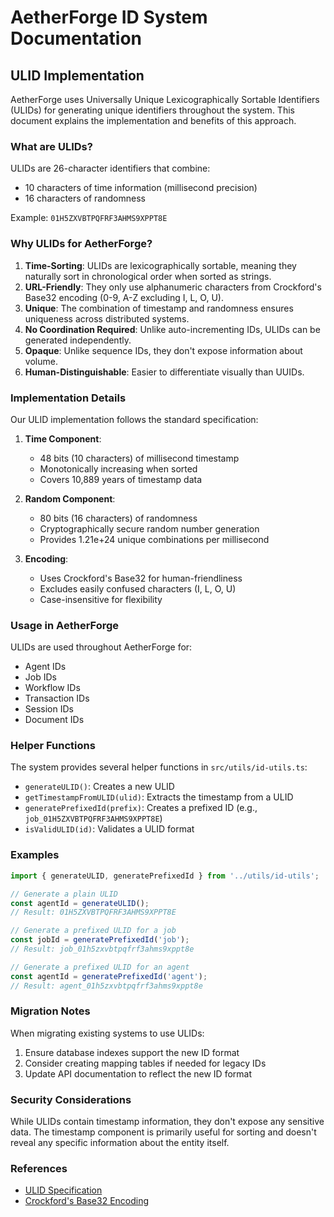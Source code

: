 # AetherForge ID System Documentation

## ULID Implementation

AetherForge uses Universally Unique Lexicographically Sortable Identifiers (ULIDs) for generating unique identifiers throughout the system. This document explains the implementation and benefits of this approach.

### What are ULIDs?

ULIDs are 26-character identifiers that combine:
- 10 characters of time information (millisecond precision)
- 16 characters of randomness

Example: `01H5ZXVBTPQFRF3AHMS9XPPT8E`

### Why ULIDs for AetherForge?

1. **Time-Sorting**: ULIDs are lexicographically sortable, meaning they naturally sort in chronological order when sorted as strings.
2. **URL-Friendly**: They only use alphanumeric characters from Crockford's Base32 encoding (0-9, A-Z excluding I, L, O, U).
3. **Unique**: The combination of timestamp and randomness ensures uniqueness across distributed systems.
4. **No Coordination Required**: Unlike auto-incrementing IDs, ULIDs can be generated independently.
5. **Opaque**: Unlike sequence IDs, they don't expose information about volume.
6. **Human-Distinguishable**: Easier to differentiate visually than UUIDs.

### Implementation Details

Our ULID implementation follows the standard specification:

1. **Time Component**: 
   - 48 bits (10 characters) of millisecond timestamp
   - Monotonically increasing when sorted
   - Covers 10,889 years of timestamp data

2. **Random Component**:
   - 80 bits (16 characters) of randomness
   - Cryptographically secure random number generation
   - Provides 1.21e+24 unique combinations per millisecond

3. **Encoding**:
   - Uses Crockford's Base32 for human-friendliness
   - Excludes easily confused characters (I, L, O, U)
   - Case-insensitive for flexibility

### Usage in AetherForge

ULIDs are used throughout AetherForge for:
- Agent IDs
- Job IDs
- Workflow IDs
- Transaction IDs
- Session IDs
- Document IDs

### Helper Functions

The system provides several helper functions in `src/utils/id-utils.ts`:

- `generateULID()`: Creates a new ULID
- `getTimestampFromULID(ulid)`: Extracts the timestamp from a ULID
- `generatePrefixedId(prefix)`: Creates a prefixed ID (e.g., `job_01H5ZXVBTPQFRF3AHMS9XPPT8E`)
- `isValidULID(id)`: Validates a ULID format

### Examples

```typescript
import { generateULID, generatePrefixedId } from '../utils/id-utils';

// Generate a plain ULID
const agentId = generateULID();
// Result: 01H5ZXVBTPQFRF3AHMS9XPPT8E

// Generate a prefixed ULID for a job
const jobId = generatePrefixedId('job');
// Result: job_01h5zxvbtpqfrf3ahms9xppt8e

// Generate a prefixed ULID for an agent
const agentId = generatePrefixedId('agent');
// Result: agent_01h5zxvbtpqfrf3ahms9xppt8e
```

### Migration Notes

When migrating existing systems to use ULIDs:
1. Ensure database indexes support the new ID format
2. Consider creating mapping tables if needed for legacy IDs
3. Update API documentation to reflect the new ID format

### Security Considerations

While ULIDs contain timestamp information, they don't expose any sensitive data. The timestamp component is primarily useful for sorting and doesn't reveal any specific information about the entity itself.

### References

- [ULID Specification](https://github.com/ulid/spec)
- [Crockford's Base32 Encoding](https://www.crockford.com/base32.html) 